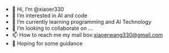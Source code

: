 - 👋 Hi, I’m @xiaoer330
- 👀 I’m interested in AI and code
- 🌱 I’m currently learning programming and AI Technology
- 💞️ I’m looking to collaborate on ...
- 📫 How to reach me my mail box:xiaoerwang330@gmail.com
- 🙌 Hoping for some guidance
<!--- My mail box:xiaoerwang330@gmail.com
xiaoer330/xiaoer330 is a ✨ special ✨ repository because its `README.md` (this file) appears on your GitHub profile.
You can click the Preview link to take a look at your changes.
--->
